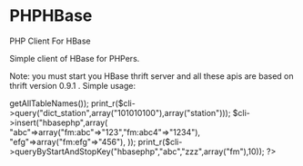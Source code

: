 PHPHBase
========

PHP Client For HBase

Simple client of HBase for PHPers.

Note: you must start you HBase thrift server and all these apis are based on thrift version 0.9.1 .
Simple usage:
<?php  
 
ini_set('display_errors', E_ALL);  
require_once( './ThriftPHP.php' ); 
$cli = new ThriftPHP('61.4.185.193','9090','','');
print_r($cli->getAllTableNames());
print_r($cli->query("dict_station",array("101010100"),array("station")));
$cli->insert("hbasephp",array(
 "abc"=>array("fm:abc"=>"123","fm:abc4"=>"1234"),
 "efg"=>array("fm:efg"=>"456"),
 
 ));
print_r($cli->queryByStartAndStopKey("hbasephp","abc","zzz",array("fm"),10)); 


?>  
 

